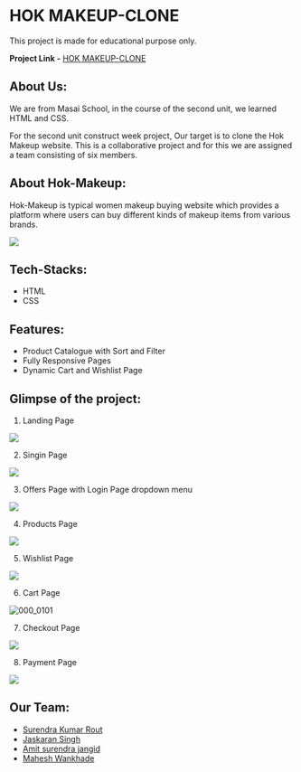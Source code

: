# HOK MAKEUP-CLONE  

This project is made for educational purpose only.

**Project Link -** [HOK MAKEUP-CLONE](https://thirsty-goldstine-ea42fc.netlify.app/)

## About Us:

We are from Masai School, in the course of the second unit, we learned HTML and CSS.

For the second unit construct week project, Our target is to clone the Hok Makeup website. This is a collaborative project and for this we are assigned a team consisting of six members. 

## About Hok-Makeup: 

Hok-Makeup is typical women makeup buying website which provides a platform where users can buy different kinds of makeup items from various brands.

<img src="Images/image1.png">

## Tech-Stacks:

* HTML
* CSS

## Features:
 
* Product Catalogue with Sort and Filter 
* Fully Responsive Pages 
* Dynamic Cart and Wishlist Page 

## Glimpse of the project:

1. Landing Page

<img src="Images/landing.png">

2. Singin Page

<img src="Images/signin.png">

3. Offers Page with Login Page dropdown menu

<img src="Images/login.png">

4. Products Page

<img src="Images/makeup.png">

5. Wishlist Page

<img src="Images/wishlist.png">

6. Cart Page

![000_0101](https://user-images.githubusercontent.com/94233137/158572691-858c8450-f919-4bbb-a9e3-b82d6e22199e.JPG)

7. Checkout Page

<img src="Images/checkout.png">

8. Payment Page

<img src="Images/payment.png">

## Our Team:

* [Surendra Kumar Rout](https://github.com/SurendraKumarRout) 
* [Jaskaran Singh](https://github.com/jaskaranpr) 
* [Amit surendra jangid](https://github.com/jangidamit358) 
* [Mahesh Wankhade](https://github.com/Mahesh3612)
  
